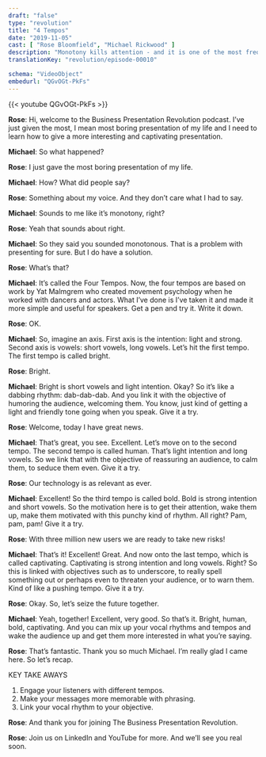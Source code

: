 ```yaml
---
draft: "false"
type: "revolution"
title: "4 Tempos"
date: "2019-11-05"
cast: [ "Rose Bloomfield", "Michael Rickwood" ]
description: "Monotony kills attention - and it is one of the most frequent complaints about presentations. How can we beat it, without sounding ridiculous? Welcome to the 4 Tempos, a simple tool to help you to add color to your key messages."
translationKey: "revolution/episode-00010"

schema: "VideoObject"
embedurl: "QGvOGt-PkFs"
---
```


{{< youtube QGvOGt-PkFs >}}

**Rose**: Hi, welcome to the Business Presentation Revolution podcast. I’ve just given the most, I mean most boring presentation of my life and I need to learn how to give a more interesting and captivating presentation. 
 
**Michael**: So what happened? 
 
**Rose**: I just gave the most boring presentation of my life. 
 
**Michael**: How? What did people say? 
 
**Rose**: Something about my voice. And they don’t care what I had to say. 
 
**Michael**: Sounds to me like it’s monotony, right? 
 
**Rose**: Yeah that sounds about right. 
 
**Michael**: So they said you sounded monotonous. That is a problem with presenting for sure. But I do have a solution. 
 
**Rose**: What’s that?
 
**Michael**: It’s called the Four Tempos. Now, the four tempos are based on work by Yat Malmgrem who created movement psychology when he worked with dancers and actors. What I’ve done is I’ve taken it and made it more simple and useful for speakers. Get a pen and try it. Write it down. 
 
**Rose**: OK. 
 
**Michael**: So, imagine an axis. First axis is the intention: light and strong. Second axis is vowels: short vowels, long vowels. Let’s hit the first tempo. The first tempo is called bright. 
 
**Rose**: Bright. 
 
**Michael**: Bright is short vowels and light intention. Okay? So it’s like a dabbing rhythm: dab-dab-dab. And you link it with the objective of humoring the audience, welcoming them. You know, just kind of getting a light and friendly tone going when you speak. Give it a try. 
 
**Rose**: Welcome, today I have great news. 
 
**Michael**: That’s great, you see. Excellent. Let’s move on to the second tempo. The second tempo is called human. That’s light intention and long vowels. So we link that with the objective of reassuring an audience, to calm them, to seduce them even. Give it a try. 
 
**Rose**: Our technology is as relevant as ever. 
 
**Michael**: Excellent! So the third tempo is called bold. Bold is strong intention and short vowels. So the motivation here is to get their attention, wake them up, make them motivated with this punchy kind of rhythm. All right? Pam, pam, pam! Give it a try. 
 
**Rose**: With three million new users we are ready to take new risks! 
 
**Michael**: That’s it! Excellent! Great. And now onto the last tempo, which is called captivating. Captivating is strong intention and long vowels. Right? So this is linked with objectives such as to underscore, to really spell something out or perhaps even to threaten your audience, or to warn them. Kind of like a pushing tempo. Give it a try. 
 
**Rose**: Okay. So, let’s seize the future together.
 
**Michael**: Yeah, together! Excellent, very good. So that’s it. Bright, human, bold, captivating. And you can mix up your vocal rhythms and tempos and wake the audience up and get them more interested in what you’re saying. 
 
**Rose**: That’s fantastic. Thank you so much Michael. I’m really glad I came here. So let’s recap. 

KEY TAKE AWAYS

1. Engage your listeners with different tempos. 
2. Make your messages more memorable with phrasing. 
3. Link your vocal rhythm to your objective. 

 
**Rose**: And thank you for joining The Business Presentation Revolution. 
 
**Rose**: Join us on LinkedIn and YouTube for more. And we’ll see you real soon. 
